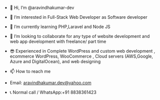 - 👋 Hi, I’m @aravindhakumar-dev
- 👀 I’m interested in Full-Stack Web Developer as Software developer
- 🌱 I’m currently learning PHP,Laravel and Node JS
- 💞️ I’m looking to collaborate for any type of website development and web app development with freelance/ part time
- 😎 Experienced in Complete WordPress and custom web development , ecommerce WordPress, WooCommerce , Cloud servers (AWS,Google, Azure and DigitalOcean), and web designing

- 📫 How to reach me 
- Email: aravindhakumar.dev@yahoo.com
- 📞 Normal call / WhatsApp:+91 8838361423


<!---
aravindhakumar-dev/aravindhakumar-dev is a ✨ special ✨ repository because its `README.md` (this file) appears on your GitHub profile.
You can click the Preview link to take a look at your changes.
--->
